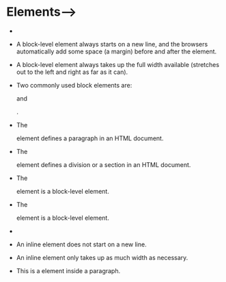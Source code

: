 # Elements-->

- <!-- Block Level Elements -->
- A block-level element always starts on a new line, and the browsers automatically add some space (a margin) before and after the element.

- A block-level element always takes up the full width available (stretches out to the left and right as far as it can).

- Two commonly used block elements are: <p> and <div>.

- The <p> element defines a paragraph in an HTML document.

- The <div> element defines a division or a section in an HTML document.

- The <p> element is a block-level element.

- The <div> element is a block-level element.

- <!-- Inline Elements -->
- An inline element does not start on a new line.

- An inline element only takes up as much width as necessary.

- This is a <span> element inside a paragraph.